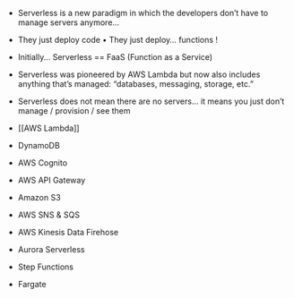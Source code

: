 
- Serverless is a new paradigm in which the developers don’t have to manage servers anymore… 
- They just deploy code • They just deploy… functions ! 
- Initially... Serverless == FaaS (Function as a Service) 
- Serverless was pioneered by AWS Lambda but now also includes anything that’s managed: “databases, messaging, storage, etc.” 
- Serverless does not mean there are no servers… it means you just don’t manage / provision / see them

- [[AWS Lambda]] 
- DynamoDB 
- AWS Cognito  
- AWS API Gateway
- Amazon S3 
- AWS SNS & SQS 
- AWS Kinesis Data Firehose 
- Aurora Serverless 
- Step Functions
- Fargate